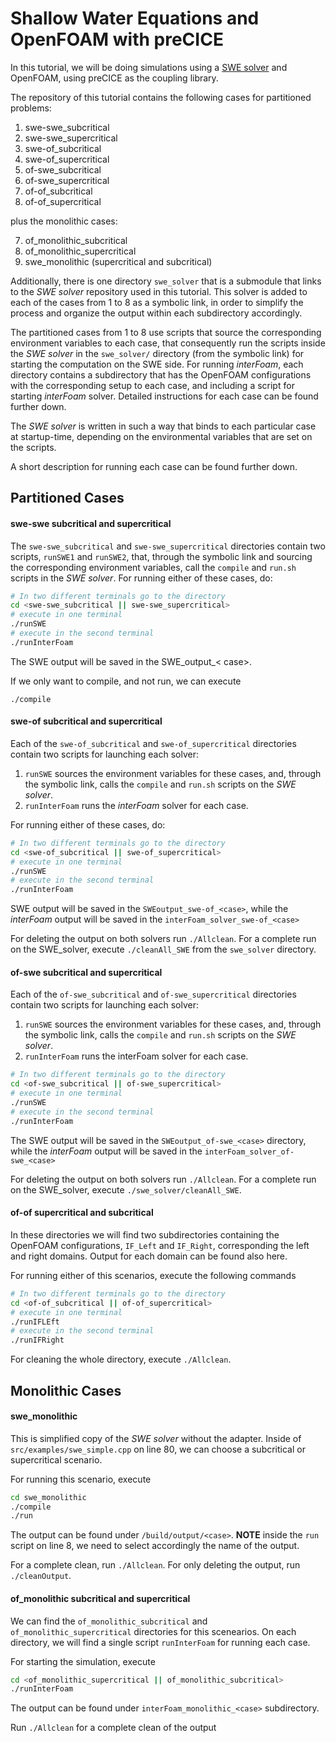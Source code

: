 # Shallow Water Equations and OpenFOAM with preCICE
In this tutorial, we will be doing simulations using a [SWE solver]() and OpenFOAM, using preCICE as the coupling library.

The repository of this tutorial contains the following cases for partitioned problems:

  1. swe-swe_subcritical
  2. swe-swe_supercritical
  3. swe-of_subcritical
  4. swe-of_supercritical
  5. of-swe_subcritical
  6. of-swe_supercritical
  7. of-of_subcritical
  8. of-of_supercritical

plus the monolithic cases:

  7. of_monolithic_subcritical
  8. of_monolithic_supercritical
  9. swe_monolithic (supercritical and subcritical)

Additionally, there is one directory `swe_solver` that is a submodule that links to the *SWE solver* repository used in this tutorial. This solver is added to each of the cases from 1 to 8 as a symbolic link, in order to simplify the process and organize the output within each subdirectory accordingly.

The partitioned cases from 1 to 8 use scripts that source the corresponding environment variables to each case, that consequently run the scripts inside the *SWE solver* in the `swe_solver/` directory (from the symbolic link) for starting the computation on the SWE side. For running *interFoam*, each directory contains a subdirectory that has the OpenFOAM configurations with the corresponding setup to each case, and including a script for starting *interFoam* solver. Detailed instructions for each case can be found further down.

The *SWE solver* is written in such a way that binds to each particular case at startup-time, depending on the environmental variables that are set on the scripts.

A short description for running each case can be found further down.

##  Partitioned Cases

#### swe-swe subcritical and supercritical

The  `swe-swe_subcritical` and `swe-swe_supercritical` directories contain two scripts, `runSWE1` and `runSWE2`, that, through the symbolic link and sourcing the corresponding environment variables, call the `compile` and `run.sh` scripts in the *SWE solver*.
For running either of these cases, do:

```bash
# In two different terminals go to the directory
cd <swe-swe_subcritical || swe-swe_supercritical>
# execute in one terminal
./runSWE
# execute in the second terminal
./runInterFoam
```

The SWE output will be saved in the SWE_output_< case>.

If we only want to compile, and not run, we can execute

 `./compile`


#### swe-of subcritical and supercritical

Each of the `swe-of_subcritical` and `swe-of_supercritical` directories contain two scripts for launching each solver:

1. `runSWE`  sources the environment variables for these cases, and, through the symbolic link,  calls the `compile` and `run.sh` scripts on the *SWE solver*.
2. `runInterFoam` runs the *interFoam* solver for each case.

For running either of these cases, do:

```bash
# In two different terminals go to the directory
cd <swe-of_subcritical || swe-of_supercritical>
# execute in one terminal
./runSWE
# execute in the second terminal
./runInterFoam
```

SWE output will be saved in the `SWEoutput_swe-of_<case>`, while the *interFoam* output will be saved in the `interFoam_solver_swe-of_<case>`

For deleting the output on both solvers run `./Allclean`. For a complete run on the SWE_solver, execute `./cleanAll_SWE` from the `swe_solver` directory.


#### of-swe subcritical and supercritical

Each of the `of-swe_subcritical` and `of-swe_supercritical` directories contain two scripts for launching each solver:

1. `runSWE`  sources the environment variables for these cases, and, through the symbolic link,  calls the `compile` and `run.sh` scripts on the *SWE solver*.
2. `runInterFoam` runs the interFoam solver for each case.

```bash
# In two different terminals go to the directory
cd <of-swe_subcritical || of-swe_supercritical>
# execute in one terminal
./runSWE
# execute in the second terminal
./runInterFoam
```
The SWE output will be saved in the `SWEoutput_of-swe_<case>` directory, while the *interFoam* output will be saved in the `interFoam_solver_of-swe_<case>`

For deleting the output on both solvers run `./Allclean`. For a complete run on the SWE_solver, execute `./swe_solver/cleanAll_SWE`.

#### of-of supercritical and subcritical

In these directories we will find two subdirectories containing the OpenFOAM configurations, `IF_Left` and `IF_Right`,  corresponding the left and right domains. Output for each domain can be found also here.

For running either of this scenarios, execute the following commands

```bash
# In two different terminals go to the directory
cd <of-of_subcritical || of-of_supercritical>
# execute in one terminal
./runIFLEft
# execute in the second terminal
./runIFRight
```

For cleaning the whole directory, execute `./Allclean`.



## Monolithic Cases

#### swe_monolithic

This is simplified copy of the *SWE solver* without the adapter. Inside of `src/examples/swe_simple.cpp` on line 80, we can choose a subcritical or supercritical scenario.

For running this scenario, execute

```bash
cd swe_monolithic
./compile
./run
```

The output can be found under `/build/output/<case>`. **NOTE** inside the `run` script on line 8, we need to select accordingly the name of the output.

For a complete clean, run `./Allclean`. For only deleting the output, run `./cleanOutput`.

#### of_monolithic subcritical and supercritical

We can find the `of_monolithic_subcritical` and `of_monolithic_supercritical` directories for this scenearios. On each directory, we will find a single script `runInterFoam` for running each case.

For starting the simulation, execute

```bash
cd <of_monolithic_supercritical || of_monolithic_subcritical>
./runInterFoam
```

The output can be found under `interFoam_monolithic_<case>` subdirectory.

Run `./Allclean` for a complete clean of the output
